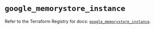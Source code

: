 # `google_memorystore_instance`

Refer to the Terraform Registry for docs: [`google_memorystore_instance`](https://registry.terraform.io/providers/hashicorp/google/6.33.0/docs/resources/memorystore_instance).
